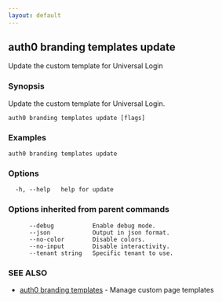```yaml
---
layout: default
---
```

## auth0 branding templates update

Update the custom template for Universal Login

### Synopsis

Update the custom template for Universal Login.

```
auth0 branding templates update [flags]
```

### Examples

```
auth0 branding templates update
```

### Options

```
  -h, --help   help for update
```

### Options inherited from parent commands

```
      --debug           Enable debug mode.
      --json            Output in json format.
      --no-color        Disable colors.
      --no-input        Disable interactivity.
      --tenant string   Specific tenant to use.
```

### SEE ALSO

* [auth0 branding templates](auth0_branding_templates.md)	 - Manage custom page templates


